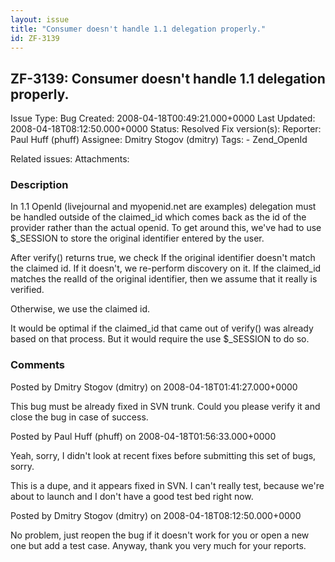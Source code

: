 ```yaml
---
layout: issue
title: "Consumer doesn't handle 1.1 delegation properly."
id: ZF-3139
---
```


ZF-3139: Consumer doesn't handle 1.1 delegation properly.
---------------------------------------------------------

 Issue Type: Bug Created: 2008-04-18T00:49:21.000+0000 Last Updated: 2008-04-18T08:12:50.000+0000 Status: Resolved Fix version(s): 
 Reporter:  Paul Huff (phuff)  Assignee:  Dmitry Stogov (dmitry)  Tags: - Zend\_OpenId
 
 Related issues: 
 Attachments: 
### Description

In 1.1 OpenId (livejournal and myopenid.net are examples) delegation must be handled outside of the claimed\_id which comes back as the id of the provider rather than the actual openid. To get around this, we've had to use $\_SESSION to store the original identifier entered by the user.

After verify() returns true, we check If the original identifier doesn't match the claimed id. If it doesn't, we re-perform discovery on it. If the claimed\_id matches the realId of the original identifier, then we assume that it really is verified.

Otherwise, we use the claimed id.

It would be optimal if the claimed\_id that came out of verify() was already based on that process. But it would require the use $\_SESSION to do so.

 

 

### Comments

Posted by Dmitry Stogov (dmitry) on 2008-04-18T01:41:27.000+0000

This bug must be already fixed in SVN trunk. Could you please verify it and close the bug in case of success.

 

 

Posted by Paul Huff (phuff) on 2008-04-18T01:56:33.000+0000

Yeah, sorry, I didn't look at recent fixes before submitting this set of bugs, sorry.

This is a dupe, and it appears fixed in SVN. I can't really test, because we're about to launch and I don't have a good test bed right now.

 

 

Posted by Dmitry Stogov (dmitry) on 2008-04-18T08:12:50.000+0000

No problem, just reopen the bug if it doesn't work for you or open a new one but add a test case. Anyway, thank you very much for your reports.

 

 